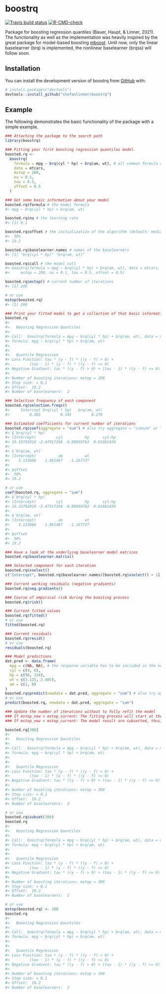 
<!-- README.md is generated from README.Rmd. Please edit that file -->

# boostrq

<!-- badges: start -->

[![Travis build
status](https://travis-ci.com/stefanlinner/boostrq.svg?branch=master)](https://travis-ci.com/stefanlinner/boostrq)
[![R-CMD-check](https://github.com/stefanlinner/boostrq/workflows/R-CMD-check/badge.svg)](https://github.com/stefanlinner/boostrq/actions)
<!-- badges: end -->

Package for boosting regression quantiles (Bauer, Haupt, & Linner,
2021). The functionality as well as the implementation was heavily
inspired by the great package for model-based boosting
[mboost](https://github.com/boost-R). Until now, only the linear
baselearner (brq) is implemented, the nonlinear baselearner (brqss) will
follow soon.

## Installation

You can install the development version of boostrq from
[GitHub](https://github.com/) with:

``` r
# install.packages("devtools")
devtools::install_github("stefanlinner/boostrq")
```

## Example

The following demonstrates the basic functionality of the package with a
simple example.

``` r
### Attaching the package to the search path
library(boostrq)

### Fitting your first boosting regression quantiles model.
boosted.rq <- 
  boostrq(
    formula = mpg ~ brq(cyl * hp) + brq(am, wt), # all common formula operators (*,:,^, etc.) can be used
    data = mtcars, 
    mstop = 200, 
    nu = 0.1, 
    tau = 0.5, 
    offset = 0.5
  )

### Get some basic information about your model 
boosted.rq$formula # the model formula
#> mpg ~ brq(cyl * hp) + brq(am, wt)

boosted.rq$nu # the learning rate
#> [1] 0.1

boosted.rq$offset # the initialization of the algorithm (default: median of response)
#>  50% 
#> 19.2

boosted.rq$baselearner.names # names of the baselearners
#> [1] "brq(cyl * hp)" "brq(am, wt)"

boosted.rq$call # the model call
#> boostrq(formula = mpg ~ brq(cyl * hp) + brq(am, wt), data = mtcars, 
#>     mstop = 200, nu = 0.1, tau = 0.5, offset = 0.5)

boosted.rq$mstop() # current number of iterations
#> [1] 200

# or use
mstop(boosted.rq)
#> [1] 200

### Print your fitted model to get a collection of that basic information
boosted.rq
#> 
#>   Boosting Regression Qauntiles
#> 
#> Call:  boostrq(formula = mpg ~ brq(cyl * hp) + brq(am, wt), data = mtcars,      mstop = 200, nu = 0.1, tau = 0.5, offset = 0.5)
#> formula: mpg ~ brq(cyl * hp) + brq(am, wt)
#> 
#> 
#>   Quantile Regression
#> Loss Function: tau * (y - f) * ((y - f) > 0) +
#>         (tau - 1) * (y - f) * ((y - f) <= 0)
#> Negative Gradient: tau * ((y - f) > 0) + (tau - 1) * ((y - f) <= 0)
#> 
#> Number of boosting iterations: mstop = 200 
#> Step size: = 0.1 
#> Offset:  19.2 
#> Number of baselearners:  2

### Selection frequency of each component
boosted.rq$selection.freqs()
#>     Intercept brq(cyl * hp)   brq(am, wt) 
#>         0.385         0.345         0.270

### Estimated coefficients for current number of iterations
boosted.rq$coef(aggregate = "sum") # also try aggregate = "cumsum" or "none"
#> $`brq(cyl * hp)`
#> (Intercept)         cyl          hp      cyl:hp 
#> 19.33792010 -2.47917356 -0.09859763  0.01061430 
#> 
#> $`brq(am, wt)`
#> (Intercept)          am          wt 
#>    3.133808    1.861487   -1.167737 
#> 
#> $offset
#>  50% 
#> 19.2

# or use
coef(boosted.rq, aggregate = "sum")
#> $`brq(cyl * hp)`
#> (Intercept)         cyl          hp      cyl:hp 
#> 19.33792010 -2.47917356 -0.09859763  0.01061430 
#> 
#> $`brq(am, wt)`
#> (Intercept)          am          wt 
#>    3.133808    1.861487   -1.167737 
#> 
#> $offset
#>  50% 
#> 19.2
```

``` r
### Have a look at the underlying baselearner model matrices
boosted.rq$baselearner.matrix()

### Selected component for each iteration
boosted.rq$xselect()
c("Intercept", boosted.rq$baselearner.names)[boosted.rq$xselect() + 1]
```

``` r
### Current working residuals (negative gradients)
boosted.rq$neg.gradients()

### Course of empirical risk during the boosting process
boosted.rq$risk()

### Current fitted values
boosted.rq$fitted()
# or use
fitted(boosted.rq)

### Current residuals
boosted.rq$resid()
# or use
residuals(boosted.rq)

### Model predictions
dat.pred <- data.frame(
  mpg = c(NA, NA), # the response variable has to be included in the new dataset!
  cyl = c(4, 6),
  hp = c(90, 134),
  wt = c(3.125, 2.485), 
  am = c(1, 0)
)
boosted.rq$predict(newdata = dat.pred, aggregate = "sum") # also try aggregate = "cumsum" or "none"
# or use
predict(boosted.rq, newdata = dat.pred, aggregate = "sum")
```

``` r
### Update the number of iterations without to fully refit the model
### If mstop_new > mstop_current: The fitting process will start at the current number of iterations
### If mstop_new < mstop_current: The model result are subsetted, thus, the model is not refitted

boosted.rq[300]
#> 
#>   Boosting Regression Qauntiles
#> 
#> Call:  boostrq(formula = mpg ~ brq(cyl * hp) + brq(am, wt), data = mtcars,      mstop = 200, nu = 0.1, tau = 0.5, offset = 0.5)
#> formula: mpg ~ brq(cyl * hp) + brq(am, wt)
#> 
#> 
#>   Quantile Regression
#> Loss Function: tau * (y - f) * ((y - f) > 0) +
#>         (tau - 1) * (y - f) * ((y - f) <= 0)
#> Negative Gradient: tau * ((y - f) > 0) + (tau - 1) * ((y - f) <= 0)
#> 
#> Number of boosting iterations: mstop = 300 
#> Step size: = 0.1 
#> Offset:  19.2 
#> Number of baselearners:  2

# or use
boosted.rq$subset(300)
boosted.rq
#> 
#>   Boosting Regression Qauntiles
#> 
#> Call:  boostrq(formula = mpg ~ brq(cyl * hp) + brq(am, wt), data = mtcars,      mstop = 200, nu = 0.1, tau = 0.5, offset = 0.5)
#> formula: mpg ~ brq(cyl * hp) + brq(am, wt)
#> 
#> 
#>   Quantile Regression
#> Loss Function: tau * (y - f) * ((y - f) > 0) +
#>         (tau - 1) * (y - f) * ((y - f) <= 0)
#> Negative Gradient: tau * ((y - f) > 0) + (tau - 1) * ((y - f) <= 0)
#> 
#> Number of boosting iterations: mstop = 300 
#> Step size: = 0.1 
#> Offset:  19.2 
#> Number of baselearners:  2

# or use
mstop(boosted.rq) <- 100
boosted.rq
#> 
#>   Boosting Regression Qauntiles
#> 
#> Call:  boostrq(formula = mpg ~ brq(cyl * hp) + brq(am, wt), data = mtcars,      mstop = 200, nu = 0.1, tau = 0.5, offset = 0.5)
#> formula: mpg ~ brq(cyl * hp) + brq(am, wt)
#> 
#> 
#>   Quantile Regression
#> Loss Function: tau * (y - f) * ((y - f) > 0) +
#>         (tau - 1) * (y - f) * ((y - f) <= 0)
#> Negative Gradient: tau * ((y - f) > 0) + (tau - 1) * ((y - f) <= 0)
#> 
#> Number of boosting iterations: mstop = 100 
#> Step size: = 0.1 
#> Offset:  19.2 
#> Number of baselearners:  2
```
